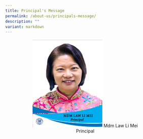 ```yaml
---
title: Principal's Message
permalink: /about-us/principals-message/
description: ""
variant: markdown
---
```

<center><img src="/images/MDM_LAW_LI_MEI___P.jpg" style="width:220px;height:280px;">
Mdm Law Li Mei<br>
Principal</center>

